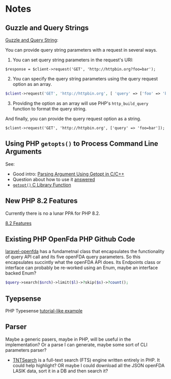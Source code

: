 # Notes

## Guzzle and Query Strings

[Guzzle and Query String](https://docs.guzzlephp.org/en/stable/quickstart.html#query-string-parameters):

You can provide query string parameters with a request in several ways.

1. You can set query string parameters in the request's URI:

`$response = $client->request('GET', 'http://httpbin.org?foo=bar');`

2. You can specify the query string parameters using the query request option as an array.

```php
$client->request('GET', 'http://httpbin.org', [ 'query' => ['foo' => 'bar'] ]);
```

3. Providing the option as an array will use PHP's `http_build_query` function to format the query string.

And finally, you can provide the query request option as a string.

```phhp
$client->request('GET', 'http://httpbin.org', ['query' => 'foo=bar']);
```



## Using PHP `getopts()` to Process Command Line Arguments

See:

- Good intro: [Parsing Argument Using Getopt in C/C++](https://leimao.github.io/blog/Argument-Parser-Getopt-C/)
- Question about how to use it [answered](https://stackoverflow.com/questions/13251732/how-to-specify-an-optstring-in-the-getopt-function)
- [`getopt()` C Library Function](https://www.man7.org/linux/man-pages/man3/getopt.3.html)

## New PHP 8.2 Features

Currently there is no a lunar PPA for PHP 8.2.

[8.2 Features](https://kinsta.com/blog/php-8-2/)

## Existing PHP OpenFda PHP Github Code

[laravel-openfda](https://github.com/MeisamMulla/laravel-openfda) has a fundametnal class that encapsulates the functionality of query API call 
and its five openFDA query parameters. So this encapsulates succintly what the openFDA API does. Its Endpoints class or interface can probably be 
re-worked using an Enum, maybe an interface backed Enum?

```php
$query->search($srch)->limit($l)->?skip($s)->?count();
```

## Tyepsense

PHP Typesense [tutorial-like example](https://aviyel.com/post/1325/getting-started-with-php-api-clients-on-typesense)

## Parser

Maybe a generic pasers, maybe in PHP, will be useful in the implementation? Or a parse I can generate, maybe some sort of CLI parameters parser?

- [TNTSearch](https://github.com/teamtnt/tntsearch) is a full-text search (FTS) engine written entirely in PHP. It could help highlight? OR maybe
I could download all the JSON openFDA LASIK data, sort it in a DB and then search it?


